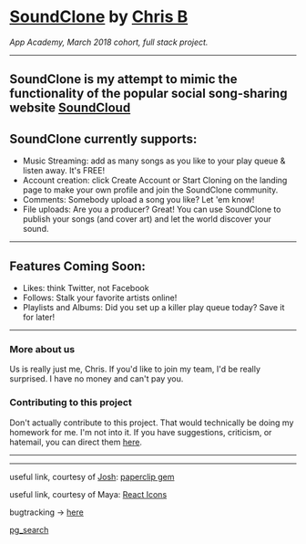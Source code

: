 # [SoundClone](http://chris-b-soundclone.herokuapp.com/) by [Chris B](http://www.motomorphosis-ind.com/)
*App Academy, March 2018 cohort, full stack project.*
***
## SoundClone is my attempt to mimic the functionality of the popular social song-sharing website [SoundCloud](https;//soundcloud.com)

## SoundClone currently supports:
* Music Streaming: add as many songs as you like to your play queue & listen away. It's FREE!
* Account creation: click Create Account or Start Cloning on the landing page to make your own profile and join the SoundClone community.
* Comments: Somebody upload a song you like? Let 'em know!
* File uploads: Are you a producer? Great! You can use SoundClone to publish your songs (and cover art) and let the world discover your sound.
***
## Features Coming Soon:
* Likes: think Twitter, not Facebook
* Follows: Stalk your favorite artists online!
* Playlists and Albums: Did you set up a killer play queue today? Save it for later!
***
### More about us
Us is really just me, Chris. If you'd like to join my team, I'd be really surprised. I have no money and can't pay you.
### Contributing to this project
Don't actually contribute to this project. That would technically be doing my homework for me. I'm not into it. If you have suggestions, criticism, or hatemail, you can direct them [here](mailto:christopher.michael.brown@gmail.com).
***
***

useful link, courtesy of [Josh](https://github.com/joshmleslie): [paperclip gem](https://github.com/appacademy/curriculum/tree/master/full-stack-project/resources/cdns/file_upload_demo)

useful link, courtesy of Maya: [React Icons](https://gorangajic.github.io/react-icons/fa.html)


bugtracking -> [here](./bugtracking.md)

[pg_search](https://medium.com/@leighsn/simple-pg-search-example-postgresql-for-your-heroku-rails-app-f218127663bb)
